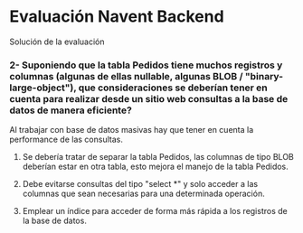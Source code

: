 # Evaluación Navent Backend
Solución de la evaluación

### 2- Suponiendo que la tabla Pedidos tiene muchos registros y columnas (algunas de ellas nullable, algunas BLOB / "binary-large-object"), que consideraciones se deberían tener en cuenta para realizar desde un sitio web consultas a la base de datos de manera eficiente?

Al trabajar con base de datos masivas hay que tener en cuenta la performance de las consultas.

1. Se debería tratar de separar la tabla Pedidos, las columnas de tipo BLOB deberían estar en otra tabla, esto mejora el manejo de la tabla Pedidos.

2. Debe evitarse consultas del tipo "select *" y solo acceder a las columnas que sean necesarias para una determinada operación.

3. Emplear un índice para acceder de forma más rápida a los registros de la base de datos. 
